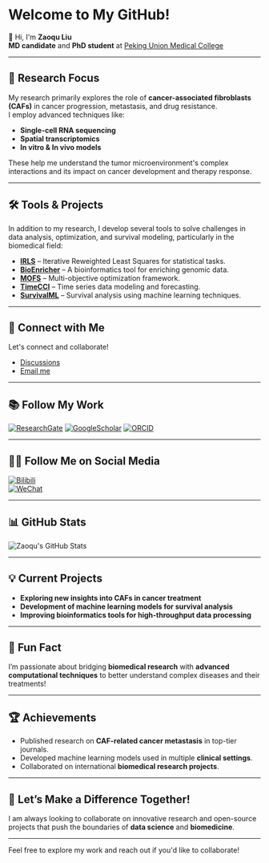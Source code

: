 # Welcome to My GitHub!

👋 Hi, I'm **Zaoqu Liu**  
**MD candidate** and **PhD student** at [Peking Union Medical College](http://www.cams.ac.cn/)

---

## 🔬 Research Focus
My research primarily explores the role of **cancer-associated fibroblasts (CAFs)** in cancer progression, metastasis, and drug resistance.  
I employ advanced techniques like:
- **Single-cell RNA sequencing**
- **Spatial transcriptomics**
- **In vitro & In vivo models**  

These help me understand the tumor microenvironment's complex interactions and its impact on cancer development and therapy response.

---

## 🛠️ Tools & Projects

In addition to my research, I develop several tools to solve challenges in data analysis, optimization, and survival modeling, particularly in the biomedical field:

- [**IRLS**](https://github.com/Zaoqu-Liu/IRLS) – Iterative Reweighted Least Squares for statistical tasks.
- [**BioEnricher**](https://github.com/Zaoqu-Liu/BioEnricher) – A bioinformatics tool for enriching genomic data.
- [**MOFS**](https://github.com/Zaoqu-Liu/MOFS) – Multi-objective optimization framework.
- [**TimeCCI**](https://github.com/Zaoqu-Liu/TimeCCI) – Time series data modeling and forecasting.
- [**SurvivalML**](https://github.com/Zaoqu-Liu/SurvivalML) – Survival analysis using machine learning techniques.

---

## 💬 Connect with Me

Let's connect and collaborate!  
- [Discussions](https://github.com/Zaoqu-Liu/Zaoqu-Liu/issues)  
- [Email me](mailto:liuzaoqu@163.com)

---

## 📚 Follow My Work

[![ResearchGate](https://img.shields.io/badge/ResearchGate-2a9d8f)](https://www.researchgate.net/profile/Zaoqu-Liu/research)
[![GoogleScholar](https://img.shields.io/badge/GoogleScholar-4d90fe)](https://scholar.google.com/citations?user=cuGDrMsAAAAJ&hl=zh-CN)
[![ORCID](https://img.shields.io/badge/ORCID-green)](https://orcid.org/0000-0002-0452-742X)

---

## 🧑‍💻 Follow Me on Social Media

[![Bilibili](https://img.shields.io/badge/Bilibili-fb7299)](https://space.bilibili.com/375135306?spm_id_from=333.1007.0.0)  
[![WeChat](https://img.shields.io/badge/WeChat-127475)](https://github.com/Zaoqu-Liu/Zaoqu-Liu/issues/1)

---

## 📊 GitHub Stats

![Zaoqu's GitHub Stats](https://github-readme-stats.vercel.app/api?username=Zaoqu-Liu&show_icons=true&count_private=true&hide=prs&theme=radical)

---

## 💡 Current Projects
- **Exploring new insights into CAFs in cancer treatment**
- **Development of machine learning models for survival analysis**
- **Improving bioinformatics tools for high-throughput data processing**

---

## 🚀 Fun Fact
I’m passionate about bridging **biomedical research** with **advanced computational techniques** to better understand complex diseases and their treatments!

---

## 🏆 Achievements

- Published research on **CAF-related cancer metastasis** in top-tier journals.
- Developed machine learning models used in multiple **clinical settings**.
- Collaborated on international **biomedical research projects**.

---

## 📍 Let’s Make a Difference Together!

I am always looking to collaborate on innovative research and open-source projects that push the boundaries of **data science** and **biomedicine**.

---

Feel free to explore my work and reach out if you'd like to collaborate!
